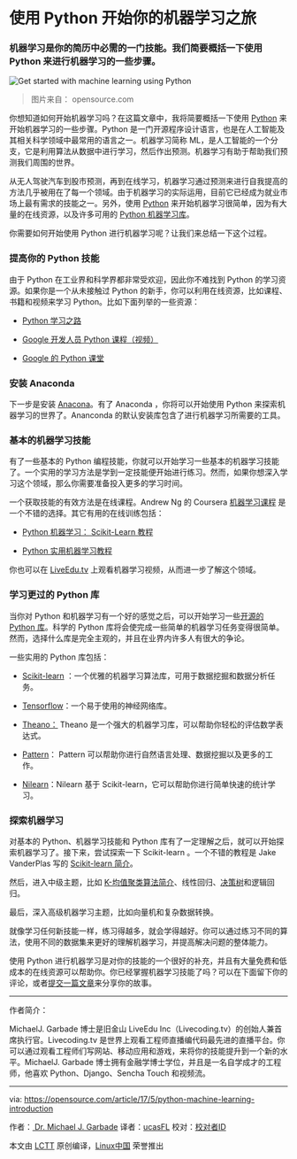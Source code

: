 使用 Python 开始你的机器学习之旅
============================================================

### 机器学习是你的简历中必需的一门技能。我们简要概括一下使用 Python 来进行机器学习的一些步骤。


![Get started with machine learning using Python](https://opensource.com/sites/default/files/styles/image-full-size/public/images/education/osdc_khan_520x292_FINAL.png?itok=lCkXsudF "Get started with machine learning using Python")
>图片来自： opensource.com

你想知道如何开始机器学习吗？在这篇文章中，我将简要概括一下使用 [Python][16] 来开始机器学习的一些步骤。Python 是一门开源程序设计语言，也是在人工智能及其相关科学领域中最常用的语言之一。机器学习简称 ML，是人工智能的一个分支，它是利用算法从数据中进行学习，然后作出预测。机器学习有助于帮助我们预测我们周围的世界。

从无人驾驶汽车到股市预测，再到在线学习，机器学习通过预测来进行自我提高的方法几乎被用在了每一个领域。由于机器学习的实际运用，目前它已经成为就业市场上最有需求的技能之一。另外，使用 [Python][17] 来开始机器学习很简单，因为有大量的在线资源，以及许多可用的 [Python 机器学习库][18]。

你需要如何开始使用 Python 进行机器学习呢？让我们来总结一下这个过程。

### 提高你的 Python 技能

由于 Python 在工业界和科学界都非常受欢迎，因此你不难找到 Python 的学习资源。如果你是一个从未接触过 Python 的新手，你可以利用在线资源，比如课程、书籍和视频来学习 Python。比如下面列举的一些资源：

*   [Python 学习之路][5]

*   [Google 开发人员 Python 课程（视频）][6]

*   [Google 的 Python 课堂][7]

### 安装 Anaconda

下一步是安装 [Anacona][2]。有了 Anaconda ，你将可以开始使用 Python 来探索机器学习的世界了。Ananconda 的默认安装库包含了进行机器学习所需要的工具。

### 基本的机器学习技能

有了一些基本的 Python 编程技能，你就可以开始学习一些基本的机器学习技能了。一个实用的学习方法是学到一定技能便开始进行练习。然而，如果你想深入学习这个领域，那么你需要准备投入更多的学习时间。

一个获取技能的有效方法是在线课程。Andrew Ng 的 Coursera [机器学习课程][20] 是一个不错的选择。其它有用的在线训练包括：

*   [Python 机器学习： Scikit-Learn 教程][8]

*   [Python 实用机器学习教程][9]

你也可以在 [LiveEdu.tv][21] 上观看机器学习视频，从而进一步了解这个领域。

### 学习更过的 Python 库

当你对 Python 和机器学习有一个好的感觉之后，可以开始学习一些[开源的 Python 库][22]。科学的 Python 库将会使完成一些简单的机器学习任务变得很简单。然而，选择什么库是完全主观的，并且在业界内许多人有很大的争论。

一些实用的 Python 库包括：

*   [Scikit-learn][10] ：一个优雅的机器学习算法库，可用于数据挖掘和数据分析任务。

*   [Tensorflow][11]：一个易于使用的神经网络库。

*   [Theano：][12] Theano 是一个强大的机器学习库，可以帮助你轻松的评估数学表达式。

*   [Pattern][13]： Pattern 可以帮助你进行自然语言处理、数据挖掘以及更多的工作。

*   [Nilearn][14]：Nilearn 基于 Scikit-learn，它可以帮助你进行简单快速的统计学习。


### 探索机器学习

对基本的 Python、机器学习技能和 Python 库有了一定理解之后，就可以开始探索机器学习了。接下来，尝试探索一下 Scikit-learn 。一个不错的教程是 Jake VanderPlas 写的 [Scikit-learn 简介][23]。

然后，进入中级主题，比如 [K-均值聚类算法简介][24]、线性回归、[决策树][25]和逻辑回归。

最后，深入高级机器学习主题，比如向量机和复杂数据转换。

就像学习任何新技能一样，练习得越多，就会学得越好。你可以通过练习不同的算法，使用不同的数据集来更好的理解机器学习，并提高解决问题的整体能力。

使用 Python 进行机器学习是对你的技能的一个很好的补充，并且有大量免费和低成本的在线资源可以帮助你。你已经掌握机器学习技能了吗？可以在下面留下你的评论，或者[提交一篇文章][26]来分享你的故事。

--------------------------------------------------------------------------------

作者简介：

MichaelJ. Garbade 博士是旧金山 LiveEdu Inc（Livecoding.tv）的创始人兼首席执行官。Livecoding.tv 是世界上观看工程师直播编代码最先进的直播平台。你可以通过观看工程师们写网站、移动应用和游戏，来将你的技能提升到一个新的水平。MichaelJ. Garbade 博士拥有金融学博士学位，并且是一名自学成才的工程师，他喜欢 Python、Django、Sencha Touch 和视频流。

-----------

via: https://opensource.com/article/17/5/python-machine-learning-introduction

作者：[ Dr. Michael J. Garbade][a]
译者：[ucasFL](https://github.com/ucasFL)
校对：[校对者ID](https://github.com/校对者ID)

本文由 [LCTT](https://github.com/LCTT/TranslateProject) 原创编译，[Linux中国](https://linux.cn/) 荣誉推出

[a]:https://opensource.com/users/drmjg
[1]:https://opensource.com/tags/python?src=programming_resource_menu
[2]:https://opensource.com/tags/javascript?src=programming_resource_menu
[3]:https://opensource.com/tags/perl?src=programming_resource_menu
[4]:https://developers.redhat.com/?intcmp=7016000000127cYAAQ&amp;amp;amp;amp;src=programming_resource_menu
[5]:https://learnpythonthehardway.org/book/
[6]:https://www.youtube.com/playlist?list=PLfZeRfzhgQzTMgwFVezQbnpc1ck0I6CQl
[7]:https://developers.google.com/edu/python/
[8]:https://www.datacamp.com/community/tutorials/machine-learning-python#gs.HfAvLRs
[9]:https://pythonprogramming.net/machine-learning-tutorial-python-introduction/
[10]:http://scikit-learn.org/stable/
[11]:https://opensource.com/article/17/2/machine-learning-projects-tensorflow-raspberry-pi
[12]:http://deeplearning.net/software/theano/
[13]:https://github.com/clips/pattern
[14]:https://github.com/nilearn/nilearn
[15]:https://opensource.com/article/17/5/python-machine-learning-introduction?rate=jgAmIV_YqoWTbnSgNjZ0EE5lyhJtzf-ukzhiMmXtfMQ
[16]:https://opensource.com/article/17/2/3-top-machine-learning-libraries-python
[17]:https://www.liveedu.tv/learn/python/
[18]:https://opensource.com/article/17/2/3-top-machine-learning-libraries-python
[19]:http://docs.continuum.io/anaconda/install
[20]:https://www.coursera.org/learn/machine-learning
[21]:https://www.liveedu.tv/
[22]:https://opensource.com/article/17/5/4-practical-python-libraries
[23]:http://nbviewer.jupyter.org/github/donnemartin/data-science-ipython-notebooks/blob/master/scikit-learn/scikit-learn-intro.ipynb
[24]:https://www.datascience.com/blog/introduction-to-k-means-clustering-algorithm-learn-data-science-tutorials
[25]:http://machinelearningmastery.com/implement-decision-tree-algorithm-scratch-python/
[26]:https://opensource.com/story
[27]:https://opensource.com/user/78291/feed
[28]:https://opensource.com/users/drmjg
